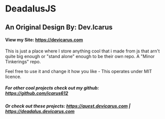# DeadalusJS
## An Original Design By: Dev.Icarus
#### View my Site: https://devicarus.com
This is just a place where I store anything cool that i made from js that arn't quite big enough or "stand alone" enough to be  their own repo. A "Minor Tinkerings" repo.

Feel free to use it and change it how you like - This operates under MIT licence. 

##### For other cool projects check out my github: https://github.com/icarus612
##### Or check out these projects: https://quest.devicarus.com | https://deadalus.devicarus.com
